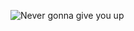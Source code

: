 ![Never gonna give you up](https://edm.com/.image/t_share/MTc0NjYyNjI0ODg4MjM1Mzg2/science-of-earworms-explain-why-never-gonna-give-you-up-is-stuck-in-our-heads-30-years-later.png)

